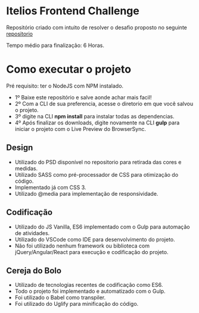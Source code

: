 # Itelios Frontend Challenge

Repositório criado com intuito de resolver o desafio proposto no seguinte [repositorio](https://github.com/iteliosbrasil/itelios-frontend-challenge)

Tempo médio para finalização: 6 Horas.

# Como executar o projeto
Pré requisito: ter o NodeJS com NPM instalado.

- 1º Baixe este repositório e salve aonde achar mais facil!
- 2º Com a CLI de sua preferencia, acesse o diretorio em que você salvou o projeto.
- 3º digite na CLI **npm install** para instalar todas as dependencias.
- 4º Após finalizar os downloads, digite novamente na CLI **gulp** para iniciar o projeto com o Live Preview do BrowserSync.

## Design

- Utilizado do PSD disponível no repositorio para retirada das cores e medidas.
- Utilizado SASS como pré-processador de CSS para otimização do código.
- Implementado já com CSS 3.
- Utilizado @media para implementação de responsividade.

## Codificação

- Utilizado do JS Vanilla, ES6 implementado com o Gulp para automação de atividades.
- Utilizado do VSCode como IDE para desenvolvimento do projeto.
- Não foi utilizado nenhum framework ou biblioteca com jQuery/Angular/React para execução e codificação do projeto.

## Cereja do Bolo
 
- Utilizado de tecnologias recentes de codificação como ES6.
- Todo o projeto foi implementado e automatizado com o Gulp.
- Foi utilizado o Babel como transpiler.
- Foi utilizado do Uglify para minificação do código.
